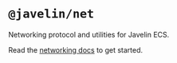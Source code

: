 # `@javelin/net`

Networking protocol and utilities for Javelin ECS.

Read the [networking docs](https://javelin.games/networking/) to get started.
